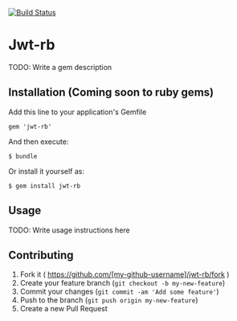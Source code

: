 [![Build Status](https://travis-ci.org/chupipandi/jwt-rb.svg?branch=master)](https://travis-ci.org/chupipandi/jwt-rb)

# Jwt-rb

TODO: Write a gem description

## Installation (Coming soon to ruby gems)

Add this line to your application's Gemfile

    gem 'jwt-rb'

And then execute:

    $ bundle

Or install it yourself as:

    $ gem install jwt-rb

## Usage

TODO: Write usage instructions here

## Contributing

1. Fork it ( https://github.com/[my-github-username]/jwt-rb/fork )
2. Create your feature branch (`git checkout -b my-new-feature`)
3. Commit your changes (`git commit -am 'Add some feature'`)
4. Push to the branch (`git push origin my-new-feature`)
5. Create a new Pull Request
